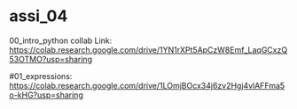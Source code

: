 # assi_04
00_intro_python collab Link: https://colab.research.google.com/drive/1YN1rXPt5ApCzW8Emf_LaqGCxzQ53OTMO?usp=sharing

#01_expressions: https://colab.research.google.com/drive/1LOmjBOcx34j6zv2Hgj4vlAFFma5o-kHG?usp=sharing

